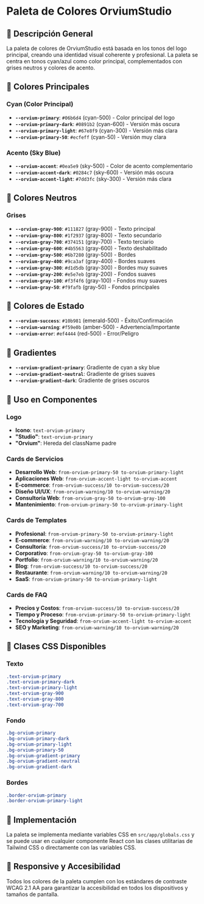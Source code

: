 # Paleta de Colores OrviumStudio

## 🎨 Descripción General

La paleta de colores de OrviumStudio está basada en los tonos del logo principal, creando una identidad visual coherente y profesional. La paleta se centra en tonos cyan/azul como color principal, complementados con grises neutros y colores de acento.

## 🎯 Colores Principales

### Cyan (Color Principal)
- **`--orvium-primary`**: `#06b6d4` (cyan-500) - Color principal del logo
- **`--orvium-primary-dark`**: `#0891b2` (cyan-600) - Versión más oscura
- **`--orvium-primary-light`**: `#67e8f9` (cyan-300) - Versión más clara
- **`--orvium-primary-50`**: `#ecfeff` (cyan-50) - Versión muy clara

### Acento (Sky Blue)
- **`--orvium-accent`**: `#0ea5e9` (sky-500) - Color de acento complementario
- **`--orvium-accent-dark`**: `#0284c7` (sky-600) - Versión más oscura
- **`--orvium-accent-light`**: `#7dd3fc` (sky-300) - Versión más clara

## 🖤 Colores Neutros

### Grises
- **`--orvium-gray-900`**: `#111827` (gray-900) - Texto principal
- **`--orvium-gray-800`**: `#1f2937` (gray-800) - Texto secundario
- **`--orvium-gray-700`**: `#374151` (gray-700) - Texto terciario
- **`--orvium-gray-600`**: `#4b5563` (gray-600) - Texto deshabilitado
- **`--orvium-gray-500`**: `#6b7280` (gray-500) - Bordes
- **`--orvium-gray-400`**: `#9ca3af` (gray-400) - Bordes suaves
- **`--orvium-gray-300`**: `#d1d5db` (gray-300) - Bordes muy suaves
- **`--orvium-gray-200`**: `#e5e7eb` (gray-200) - Fondos suaves
- **`--orvium-gray-100`**: `#f3f4f6` (gray-100) - Fondos muy suaves
- **`--orvium-gray-50`**: `#f9fafb` (gray-50) - Fondos principales

## 🚦 Colores de Estado

- **`--orvium-success`**: `#10b981` (emerald-500) - Éxito/Confirmación
- **`--orvium-warning`**: `#f59e0b` (amber-500) - Advertencia/Importante
- **`--orvium-error`**: `#ef4444` (red-500) - Error/Peligro

## 🌈 Gradientes

- **`--orvium-gradient-primary`**: Gradiente de cyan a sky blue
- **`--orvium-gradient-neutral`**: Gradiente de grises suaves
- **`--orvium-gradient-dark`**: Gradiente de grises oscuros

## 📝 Uso en Componentes

### Logo
- **Icono**: `text-orvium-primary`
- **"Studio"**: `text-orvium-primary`
- **"Orvium"**: Hereda del className padre

### Cards de Servicios
- **Desarrollo Web**: `from-orvium-primary-50 to-orvium-primary-light`
- **Aplicaciones Web**: `from-orvium-accent-light to-orvium-accent`
- **E-commerce**: `from-orvium-success/10 to-orvium-success/20`
- **Diseño UI/UX**: `from-orvium-warning/10 to-orvium-warning/20`
- **Consultoría Web**: `from-orvium-gray-50 to-orvium-gray-100`
- **Mantenimiento**: `from-orvium-primary-50 to-orvium-primary-light`

### Cards de Templates
- **Profesional**: `from-orvium-primary-50 to-orvium-primary-light`
- **E-commerce**: `from-orvium-warning/10 to-orvium-warning/20`
- **Consultoría**: `from-orvium-success/10 to-orvium-success/20`
- **Corporativo**: `from-orvium-gray-50 to-orvium-gray-100`
- **Portfolio**: `from-orvium-warning/10 to-orvium-warning/20`
- **Blog**: `from-orvium-success/10 to-orvium-success/20`
- **Restaurante**: `from-orvium-warning/10 to-orvium-warning/20`
- **SaaS**: `from-orvium-primary-50 to-orvium-primary-light`

### Cards de FAQ
- **Precios y Costos**: `from-orvium-success/10 to-orvium-success/20`
- **Tiempo y Proceso**: `from-orvium-primary-50 to-orvium-primary-light`
- **Tecnología y Seguridad**: `from-orvium-accent-light to-orvium-accent`
- **SEO y Marketing**: `from-orvium-warning/10 to-orvium-warning/20`

## 🎨 Clases CSS Disponibles

### Texto
```css
.text-orvium-primary
.text-orvium-primary-dark
.text-orvium-primary-light
.text-orvium-gray-900
.text-orvium-gray-800
.text-orvium-gray-700
```

### Fondo
```css
.bg-orvium-primary
.bg-orvium-primary-dark
.bg-orvium-primary-light
.bg-orvium-primary-50
.bg-orvium-gradient-primary
.bg-orvium-gradient-neutral
.bg-orvium-gradient-dark
```

### Bordes
```css
.border-orvium-primary
.border-orvium-primary-light
```

## 🔧 Implementación

La paleta se implementa mediante variables CSS en `src/app/globals.css` y se puede usar en cualquier componente React con las clases utilitarias de Tailwind CSS o directamente con las variables CSS.

## 📱 Responsive y Accesibilidad

Todos los colores de la paleta cumplen con los estándares de contraste WCAG 2.1 AA para garantizar la accesibilidad en todos los dispositivos y tamaños de pantalla.
